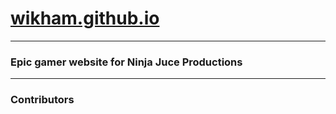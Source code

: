 # [wikham.github.io](https://juce-pro.ninja/)

-----

### Epic gamer website for Ninja Juce Productions
-----

### Contributors
<!-- ALL-CONTRIBUTORS-LIST:START - Do not remove or modify this section -->

<!-- ALL-CONTRIBUTORS-LIST:END -->


